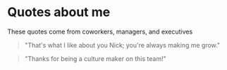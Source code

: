 # Quotes about me
These quotes come from coworkers, managers, and executives

> "That's what I like about you Nick; you're always making me grow."

> "Thanks for being a culture maker on this team!"
